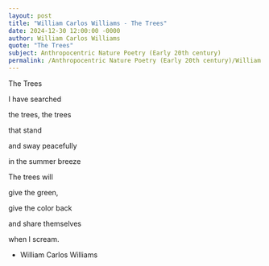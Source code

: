 ```yaml
---
layout: post
title: "William Carlos Williams - The Trees"
date: 2024-12-30 12:00:00 -0000
author: William Carlos Williams
quote: "The Trees"
subject: Anthropocentric Nature Poetry (Early 20th century)
permalink: /Anthropocentric Nature Poetry (Early 20th century)/William Carlos Williams/William Carlos Williams - The Trees
---
```


The Trees

I have searched

the trees, the
trees

that stand

and sway peacefully

in the summer breeze

The trees will

give the green,

give the color back

and share themselves

when I scream.

- William Carlos Williams
